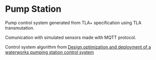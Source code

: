 # Pump Station

Pump control system generated from TLA+ specification using TLA transmutation.

Comunication with simulated sensors made with MQTT protocol.

Control system algorithm from [Design,optimization,and deployment of a waterworks pumping station control system](http://dx.doi.org/10.1016/j.isatra.2012.03.002)
